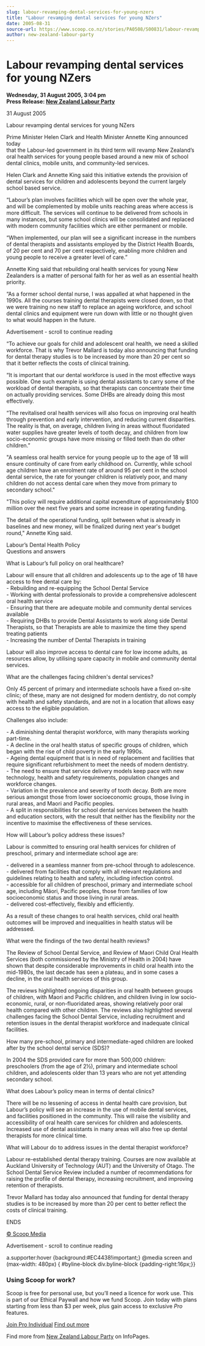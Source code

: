 ```yaml
---
slug: labour-revamping-dental-services-for-young-nzers
title: "Labour revamping dental services for young NZers"
date: 2005-08-31
source-url: https://www.scoop.co.nz/stories/PA0508/S00831/labour-revamping-dental-services-for-young-nzers.htm
author: new-zealand-labour-party
---
```

Labour revamping dental services for young NZers
================================================

**Wednesday, 31 August 2005, 3:04 pm**  
**Press Release: [New Zealand Labour Party](https://info.scoop.co.nz/New_Zealand_Labour_Party)**

31 August 2005

Labour revamping dental services for young NZers

Prime Minister Helen Clark and Health Minister Annette King announced today  
that the Labour-led government in its third term will revamp New Zealand’s oral health services for young people based around a new mix of school dental clinics, mobile units, and community-led services.

Helen Clark and Annette King said this initiative extends the provision of dental services for children and adolescents beyond the current largely school based service.

“Labour’s plan involves facilities which will be open over the whole year, and will be complemented by mobile units reaching areas where access is more difficult. The services will continue to be delivered from schools in many instances, but some school clinics will be consolidated and replaced with modern community facilities which are either permanent or mobile.

“When implemented, our plan will see a significant increase in the numbers of dental therapists and assistants employed by the District Health Boards, of 20 per cent and 70 per cent respectively, enabling more children and young people to receive a greater level of care.”

Annette King said that rebuilding oral health services for young New Zealanders is a matter of personal faith for her as well as an essential health priority.

“As a former school dental nurse, I was appalled at what happened in the 1990s. All the courses training dental therapists were closed down, so that we were training no new staff to replace an ageing workforce, and school dental clinics and equipment were run down with little or no thought given to what would happen in the future.

Advertisement - scroll to continue reading





“To achieve our goals for child and adolescent oral health, we need a skilled workforce. That is why Trevor Mallard is today also announcing that funding for dental therapy studies is to be increased by more than 20 per cent so that it better reflects the costs of clinical training.

“It is important that our dental workforce is used in the most effective ways possible. One such example is using dental assistants to carry some of the workload of dental therapists, so that therapists can concentrate their time on actually providing services. Some DHBs are already doing this most effectively.

“The revitalised oral health services will also focus on improving oral health through prevention and early intervention, and reducing current disparities. The reality is that, on average, children living in areas without fluoridated water supplies have greater levels of tooth decay, and children from low socio-economic groups have more missing or filled teeth than do other children.”

\"A seamless oral health service for young people up to the age of 18 will ensure continuity of care from early childhood on. Currently, while school age children have an enrolment rate of around 95 per cent in the school dental service, the rate for younger children is relatively poor, and many children do not access dental care when they move from primary to secondary school."

"This policy will require additional capital expenditure of approximately $100 million over the next five years and some increase in operating funding.

The detail of the operational funding, split between what is already in baselines and new money, will be finalized during next year's budget round," Annette King said.

  
Labour’s Dental Health Policy  
Questions and answers

What is Labour’s full policy on oral healthcare?

Labour will ensure that all children and adolescents up to the age of 18 have access to free dental care by:  
\- Rebuilding and re-equipping the School Dental Service  
\- Working with dental professionals to provide a comprehensive adolescent oral health service  
\- Ensuring that there are adequate mobile and community dental services available  
\- Requiring DHBs to provide Dental Assistants to work along side Dental Therapists, so that Therapists are able to maximize the time they spend treating patients  
\- Increasing the number of Dental Therapists in training

Labour will also improve access to dental care for low income adults, as resources allow, by utilising spare capacity in mobile and community dental services.

What are the challenges facing children's dental services?

Only 45 percent of primary and intermediate schools have a fixed on-site clinic; of these, many are not designed for modern dentistry, do not comply with health and safety standards, and are not in a location that allows easy access to the eligible population.

Challenges also include:

\- A diminishing dental therapist workforce, with many therapists working part-time.  
\- A decline in the oral health status of specific groups of children, which began with the rise of child poverty in the early 1990s.  
\- Ageing dental equipment that is in need of replacement and facilities that require significant refurbishment to meet the needs of modern dentistry.  
\- The need to ensure that service delivery models keep pace with new technology, health and safety requirements, population changes and workforce changes.  
\- Variation in the prevalence and severity of tooth decay. Both are more serious amongst those from lower socioeconomic groups, those living in rural areas, and Maori and Pacific peoples.  
\- A split in responsibilities for school dental services between the health and education sectors, with the result that neither has the flexibility nor the incentive to maximise the effectiveness of these services.

How will Labour’s policy address these issues?

Labour is committed to ensuring oral health services for children of preschool, primary and intermediate school age are:

\- delivered in a seamless manner from pre-school through to adolescence.  
\- delivered from facilities that comply with all relevant regulations and guidelines relating to health and safety, including infection control.  
\- accessible for all children of preschool, primary and intermediate school age, including Mäori, Pacific peoples, those from families of low socioeconomic status and those living in rural areas.  
\- delivered cost-effectively, flexibly and efficiently.

As a result of these changes to oral health services, child oral health outcomes will be improved and inequalities in health status will be addressed.

What were the findings of the two dental health reviews?

The Review of School Dental Service, and Review of Maori Child Oral Health Services (both commissioned by the Ministry of Health in 2004) have shown that despite considerable improvements in child oral health into the mid-1980s, the last decade has seen a plateau, and in some cases a decline, in the oral health services of this group.

The reviews highlighted ongoing disparities in oral health between groups of children, with Maori and Pacific children, and children living in low socio-economic, rural, or non-fluoridated areas, showing relatively poor oral health compared with other children. The reviews also highlighted several challenges facing the School Dental Service, including recruitment and retention issues in the dental therapist workforce and inadequate clinical facilities.

How many pre-school, primary and intermediate-aged children are looked after by the school dental service (SDS)?

In 2004 the SDS provided care for more than 500,000 children: preschoolers (from the age of 2½), primary and intermediate school children, and adolescents older than 13 years who are not yet attending secondary school.

What does Labour’s policy mean in terms of dental clinics?

There will be no lessening of access in dental health care provision, but Labour’s policy will see an increase in the use of mobile dental services, and facilities positioned in the community. This will raise the visibility and accessibility of oral health care services for children and adolescents. Increased use of dental assistants in many areas will also free up dental therapists for more clinical time.

What will Labour do to address issues in the dental therapist workforce?

Labour re-established dental therapy training. Courses are now available at Auckland University of Technology (AUT) and the University of Otago. The School Dental Service Review included a number of recommendations for raising the profile of dental therapy, increasing recruitment, and improving retention of therapists.

Trevor Mallard has today also announced that funding for dental therapy studies is to be increased by more than 20 per cent to better reflect the costs of clinical training.

ENDS  

[© Scoop Media](http://www.scoop.co.nz/about/terms.html)  

Advertisement - scroll to continue reading



a.supporter:hover {background:#EC4438!important;} @media screen and (max-width: 480px) { #byline-block div.byline-block {padding-right:16px;}}

### Using Scoop for work?

Scoop is free for personal use, but you’ll need a licence for work use. This is part of our Ethical Paywall and how we fund Scoop. Join today with plans starting from less than $3 per week, plus gain access to exclusive _Pro_ features.  
  
[Join Pro Individual](https://pro.scoop.co.nz/Individual/?from=ProIn24) [Find out more](https://pro.scoop.co.nz/using-scoop-for-work/?from=ProIn24)

Find more from [New Zealand Labour Party](https://info.scoop.co.nz/New_Zealand_Labour_Party) on InfoPages.